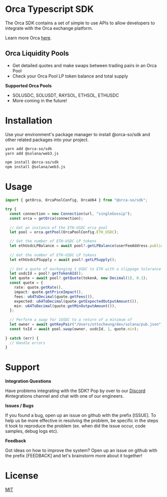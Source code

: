 # Orca Typescript SDK

The Orca SDK contains a set of simple to use APIs to allow developers to integrate with the Orca exchange platform.

Learn more Orca [here](https://docs.orca.so).

## Orca Liquidity Pools

- Get detailed quotes and make swaps between trading pairs in an Orca Pool
- Check your Orca Pool LP token balance and total supply

**Supported Orca Pools**
- SOLUSDC, SOLUSDT, RAYSOL, ETHSOL, ETHUSDC
- More coming in the future!

# Installation

Use your environment's package manager to install @orca-so/sdk and other related packages into your project.

```bash
yarn add @orca-so/sdk
yarn add @solana/web3.js
```
```bash
npm install @orca-so/sdk
npm install @solana/web3.js
```

# Usage

```typescript
import { getOrca, OrcaPoolConfig, OrcaU64 } from "@orca-so/sdk";

try {
  const connection = new Connection(url, "singleGossip");
  const orca = getOrca(connection);
  
  // Get an instance of the ETH-USDC orca pool 
  let pool = orca.getPool(OrcaPoolConfig.ETH_USDC);

  // Get the number of ETH-USDC LP tokens
  let ethUsdcLPBalance = await pool?.getLPBalance(userFeeAddress.publicKey);
  
  // Get the number of ETH-USDC LP tokens
  let ethUsdcLPSupply = await pool?.getLPSupply();
  
  // Get a quote of exchanging 1 USDC to ETH with a slippage tolerance of 0.1%
  let usdcId = pool?.getTokenAId();
  let quote = await pool?.getQuote(tokenA, new Decimal(1), 0.1);
  const quote = {
    rate: quote.getRate(), 
    impact: quote.getPriceImpact(),
    fees: u64ToDecimal(quote.getFees()),
    expected: u64ToDecimal(quote.getExpectedOutputAmount()),
    min: u64ToDecimal(quote.getMinOutputAmount()),
  };
  
  // Perform a swap for 1USDC to a return of a minimum of 
  let owner = await getKeyPair("/Users/ottocheung/dev/solana/pub.json");
  const txId = await pool.swap(owner, usdcId, 1, quote.min);
  
} catch (err) {
  // Handle errors
}

```
# Support

**Integration Questions**

Have problems integrating with the SDK? Pop by over to our [Discord](https://discord.gg/nSwGWn5KSG) #integrations channel and chat with one of our engineers.

**Issues / Bugs** 

If you found a bug, open up an issue on github with the prefix [ISSUE]. To help us be more effective in resolving the problem, be specific in the steps it took to reproduce the problem (ex. when did the issue occur, code samples, debug logs etc).

**Feedback**

Got ideas on how to improve the system? Open up an issue on github with the prefix [FEEDBACK] and let's brainstorm more about it together!


# License
[MIT](https://choosealicense.com/licenses/mit/)

